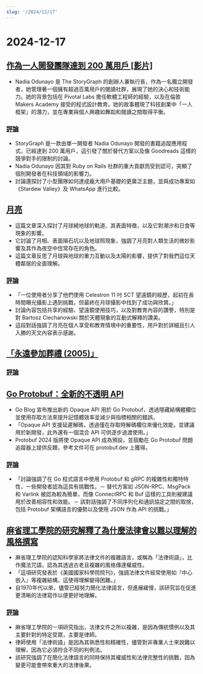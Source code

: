 ```yaml
---
slug: '/2024/12/17'
---
```


# 2024-12-17

## [作為一人開發團隊達到 200 萬用戶 [影片]](https://brightonruby.com/2024/getting-to-2-million-users-as-a-one-woman-dev-team/)

- Nadia Odunayo 是 The StoryGraph 的創辦人兼執行長，作為一名獨立開發者，她管理著一個擁有超過百萬用戶的閱讀社群，展現了她的決心和技術能力。她的背景包括在 Pivotal Labs 擔任軟體工程師的經驗，以及在倫敦 Makers Academy 接受的程式設計教育。她的故事體現了科技創業中「一人框架」的潛力，並在專業與個人興趣如舞蹈和閱讀之間取得平衡。

### [評論](https://news.ycombinator.com/item?id=42441333)

- StoryGraph 是一款由單一開發者 Nadia Odunayo 開發的書籍追蹤應用程式，已經達到 200 萬用戶，這引發了關於替代方案以及像 Goodreads 這樣的競爭對手的限制的討論。
- Nadia Odunayo 因其對 Ruby on Rails 社群的重大貢獻而受到認可，突顯了個別開發者在科技領域的影響力。
- 討論還探討了小型團隊如何達成龐大用戶基礎的更廣泛主題，並與成功專案如《Stardew Valley》及 WhatsApp 進行比較。

## [月亮](https://ciechanow.ski/moon/)

- 這篇文章深入探討了月球繞地球的軌道、其表面特徵，以及它對潮汐和日食等現象的影響。
- 它討論了月相、表面隕石坑以及地球照現象，強調了月亮對人類生活的微妙影響及其作為夜空中恆常存在的角色。
- 這篇文章反思了月球與地球的重力互動以及太陽的影響，提供了對我們這位天體鄰居的全面理解。

### [評論](https://news.ycombinator.com/item?id=42443229)

- 「一位使用者分享了他們使用 Celestron 11 吋 SCT 望遠鏡的經歷，起初在長時間曝光攝影上遇到挑戰，但最終在月球攝影中找到了成功與欣賞。」
- 討論內容包括共享的經驗、望遠鏡使用技巧，以及對教育內容的讚譽，特別是對 Bartosz Ciechanowski 關於天體現象的互動式解釋的讚美。
- 這段對話強調了月亮在個人享受和教育情境中的重要性，用戶對於詳細且引人入勝的天文內容表示感謝。

## [「永遠參加葬禮 (2005)」](https://www.npr.org/2005/08/08/4785079/always-go-to-the-funeral)

### [評論](https://news.ycombinator.com/item?id=42435972)

## [Go Protobuf：全新的不透明 API](https://go.dev/blog/protobuf-opaque)

- Go Blog 宣布推出新的 Opaque API 用於 Go Protobuf，透過隱藏結構體欄位並使用存取方法來提升記憶體效率並減少與指標相關的錯誤。
- 「Opaque API 支援延遲解碼，透過僅在存取時解碼欄位來優化效能，並建議用於新開發，此外還有一個混合 API 可供逐步過渡使用。」
- Protobuf 2024 版將使 Opaque API 成為預設，並鼓勵在 Go Protobuf 問題追蹤器上提供反饋，參考文件可在 protobuf.dev 上獲得。

### [評論](https://news.ycombinator.com/item?id=42434947)

- 「討論強調了在 Go 程式語言中使用 Protobuf 和 gRPC 的複雜性和獨特特性，一些開發者認為這具有挑戰性。－ 替代方案如 JSON-RPC、MsgPack 和 Varlink 被認為較為簡單，而像 ConnectRPC 和 Buf 這樣的工具則被建議用於改善相容性和效能。－ 該對話強調了不同序列化和通訊協定之間的取捨，包括 Protobuf 架構語言的優勢以及使用 JSON 作為 API 的挑戰。」

## [麻省理工學院的研究解釋了為什麼法律會以難以理解的風格撰寫](https://news.mit.edu/2024/mit-study-explains-laws-incomprehensible-writing-style-0819)

- 麻省理工學院的認知科學家將法律文件的複雜語言，或稱為「法律術語」，比作魔法咒語，認為其透過古老且複雜的風格傳達權威性。
- 「這項研究發表於《美國國家科學院院刊》，強調法律文件經常使用如『中心嵌入』等複雜結構，這使得理解變得困難。」
- 自1970年代以來，儘管已經努力簡化法律語言，但進展緩慢，該研究旨在促進更清晰的法律寫作以便更好地理解。

### [評論](https://news.ycombinator.com/item?id=42438175)

- 麻省理工學院的一項研究指出，法律文件之所以複雜，是因為傳統慣例以及其主要針對的特定受眾，主要是律師。
- 律師使用「法律術語」是因為其熟悉性和精確性，儘管對非專業人士來說難以理解，因為它必須符合不同的判例法。
- 該研究強調了在簡化法律語言的同時保持其權威性和法律完整性的挑戰，因為變更可能會帶來重大的法律後果。

<head>
  <meta property="og:title" content="作為一人開發團隊達到 200 萬用戶 [影片]" />
  <meta property="og:type" content="website" />
  <meta property="og:image" content="https://og.cho.sh/api/og/?title=%E4%BD%9C%E7%82%BA%E4%B8%80%E4%BA%BA%E9%96%8B%E7%99%BC%E5%9C%98%E9%9A%8A%E9%81%94%E5%88%B0%20200%20%E8%90%AC%E7%94%A8%E6%88%B6%20%5B%E5%BD%B1%E7%89%87%5D&subheading=2024%E5%B9%B412%E6%9C%8817%E6%97%A5%20%E6%98%9F%E6%9C%9F%E4%BA%8C%3A%20Hacker%20News%20%E6%91%98%E8%A6%81" />
</head>
